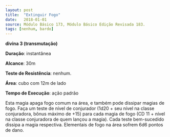 ```yaml
---
layout: post
title:  "Extinguir Fogo"
date:   2018-01-01
source: Módulo Básico 173, Módulo Básico Edição Revisada 183.
tags: [nenhum, bardo]
---
```


**divina 3 (transmutação)**

**Duração**: instantânea

**Alcance**: 30m

**Teste de Resistência**: nenhum.

**Área**: cubo com 12m de lado

**Tempo de Execução**: ação padrão

Esta magia apaga fogo comum na área, e também pode dissipar magias de fogo. Faça um teste de nível de conjurador (1d20 + seu nível na classe conjuradora, bônus máximo de +15) para cada magia de fogo (CD 11 + nível na classe conjuradora de quem lançou a magia). Cada teste bem-sucedido dissipa a magia respectiva.
Elementais de fogo na área sofrem 6d6 pontos de dano.

